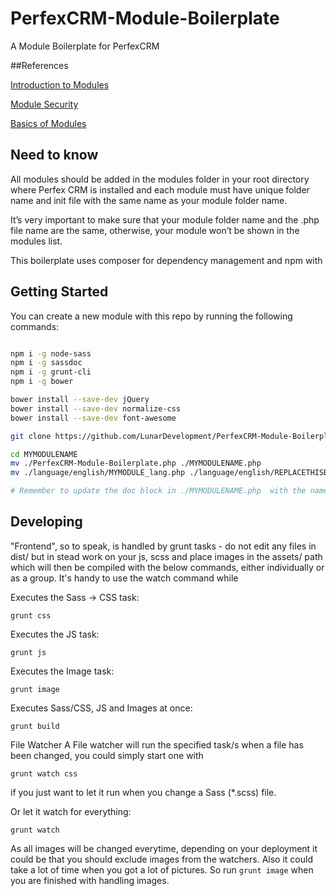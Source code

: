 # PerfexCRM-Module-Boilerplate
A Module Boilerplate for PerfexCRM

##References

[Introduction to Modules](https://help.perfexcrm.com/introduction-to-perfex-crm-modules/)

[Module Security](https://help.perfexcrm.com/module-security/)

[Basics of Modules](https://help.perfexcrm.com/module-basics/)

## Need to know

All modules should be added in the modules folder in your root directory where Perfex CRM is installed and each module must have unique folder name and init file with the same name as your module folder name.

It’s very important to make sure that your module folder name and the .php file name are the same, otherwise, your module won’t be shown in the modules list. 

This boilerplate uses composer for dependency management and npm with 

## Getting Started 

You can create a new module with this repo by running the following commands: 

```bash

npm i -g node-sass
npm i -g sassdoc
npm i -g grunt-cli
npm i -g bower

bower install --save-dev jQuery
bower install --save-dev normalize-css
bower install --save-dev font-awesome

git clone https://github.com/LunarDevelopment/PerfexCRM-Module-Boilerplate.git MYMODULENAME 

cd MYMODULENAME 
mv ./PerfexCRM-Module-Boilerplate.php ./MYMODULENAME.php 
mv ./language/english/MYMODULE_lang.php ./language/english/REPLACETHISBIT_lang.php 

# Remember to update the doc block in ./MYMODULENAME.php  with the name of your module and a description

```

## Developing 

"Frontend", so to speak, is handled by grunt tasks - do not edit any files in dist/ but in stead work on your js, scss and place images in the assets/ path which will then be compiled with the below commands, either individually or as a group. It's handy to use the watch command while 

Executes the Sass -> CSS task:

`grunt css`

Executes the JS task:

`grunt js`

Executes the Image task:

`grunt image`

Executes Sass/CSS, JS and Images at once:

`grunt build`

File Watcher
A File watcher will run the specified task/s when a file has been changed, you could simply start one with

`grunt watch css`

if you just want to let it run when you change a Sass (*.scss) file.

Or let it watch for everything:

`grunt watch`

As all images will be changed everytime, depending on your deployment it could be that you should exclude images from the watchers. Also it could take a lot of time when you got a lot of pictures. So run `grunt image` when you are finished with handling images.


